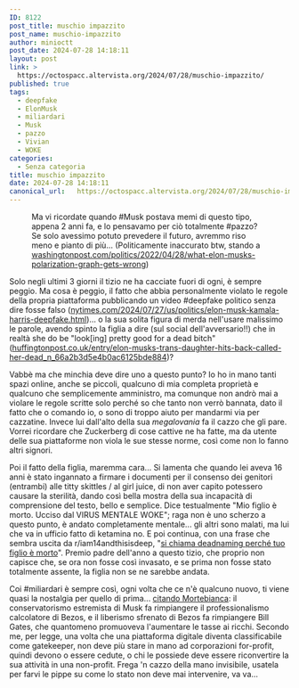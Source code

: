 ```yaml
---
ID: 8122
post_title: muschio impazzito
post_name: muschio-impazzito
author: minioctt
post_date: 2024-07-28 14:18:11
layout: post
link: >
  https://octospacc.altervista.org/2024/07/28/muschio-impazzito/
published: true
tags:
  - deepfake
  - ElonMusk
  - miliardari
  - Musk
  - pazzo
  - Vivian
  - WOKE
categories:
  - Senza categoria
title: muschio impazzito
date: 2024-07-28 14:18:11
canonical_url:   https://octospacc.altervista.org/2024/07/28/muschio-impazzito/
---
```

<!-- wp:image {"id":8123,"sizeSlug":"large","linkDestination":"none"} -->
<figure class="wp-block-image size-large"><img src="{{site.cdnurl}}/assets/uploads/2024/07/image-10-960x518.png" alt="" class="wp-image-8123"/><figcaption class="wp-element-caption">Ma vi ricordate quando #Musk postava memi di questo tipo, appena 2 anni fa, e lo pensavamo per ciò totalmente #pazzo? Se solo avessimo potuto prevedere il futuro, avremmo riso meno e pianto di più... (Politicamente inaccurato btw, stando a <a href="https://www.washingtonpost.com/politics/2022/04/28/what-elon-musks-polarization-graph-gets-wrong/">washingtonpost.com/politics/2022/04/28/what-elon-musks-polarization-graph-gets-wrong</a>)</figcaption></figure>
<!-- /wp:image -->

<!-- wp:paragraph -->
<p></p>
<!-- /wp:paragraph -->

<!-- wp:paragraph -->
<p>Solo negli ultimi 3 giorni il tizio ne ha cacciate fuori di ogni, è sempre peggio. Ma cosa è peggio, il fatto che abbia personalmente violato le regole della propria piattaforma pubblicando un video #deepfake politico senza dire fosse falso (<a href="https://www.nytimes.com/2024/07/27/us/politics/elon-musk-kamala-harris-deepfake.html">nytimes.com/2024/07/27/us/politics/elon-musk-kamala-harris-deepfake.html</a>)... o la sua solita figura di merda nell'usare malissimo le parole, avendo spinto la figlia a dire (sul social dell'avversario!!) che in realtà she do be "look[ing] pretty good for a dead bitch" (<a href="https://www.huffingtonpost.co.uk/entry/elon-musks-trans-daughter-hits-back-called-her-dead_n_66a2b3d5e4b0ac6125bde884">huffingtonpost.co.uk/entry/elon-musks-trans-daughter-hits-back-called-her-dead_n_66a2b3d5e4b0ac6125bde884</a>)?</p>
<!-- /wp:paragraph -->

<!-- wp:paragraph -->
<p>Vabbè ma che minchia deve dire uno a questo punto? Io ho in mano tanti spazi online, anche se piccoli, qualcuno di mia completa proprietà e qualcuno che semplicemente amministro, ma comunque non andrò mai a violare le regole scritte solo perché so che tanto non verrò bannata, dato il fatto che o comando io, o sono di troppo aiuto per mandarmi via per cazzatine. Invece lui dall'alto della sua <em>megalovania</em> fa il cazzo che gli pare. Vorrei ricordare che Zuckerberg di cose cattive ne ha fatte, ma da utente delle sua piattaforme non viola le sue stesse norme, così come non lo fanno altri signori.</p>
<!-- /wp:paragraph -->

<!-- wp:paragraph -->
<p>Poi il fatto della figlia, maremma cara... Si lamenta che quando lei aveva 16 anni è stato ingannato a firmare i documenti per il consenso dei genitori (entrambi) alle titty skittles / al girl juice, di non aver capito potessero causare la sterilità, dando così bella mostra della sua incapacità di comprensione del testo, bello e semplice. Dice testualmente "Mio figlio è morto. Ucciso dal VIRUS MENTALE WOKE"; raga non è uno scherzo a questo punto, è andato completamente mentale... gli altri sono malati, ma lui che va in ufficio fatto di ketamina no. E poi continua, con una frase che sembra uscita da r/iam14andthisisdeep, "<a href="https://www.huffpost.com/entry/elon-musk-says-his-child-is-dead-to-him-in-disturbing-anti-trans-tirade_n_669f88bce4b04ed80d391497">si chiama deadnaming perché tuo figlio è morto</a>". Premio padre dell'anno a questo tizio, che proprio non capisce che, se ora non fosse così invasato, e se prima non fosse stato totalmente assente, la figlia non se ne sarebbe andata.</p>
<!-- /wp:paragraph -->

<!-- wp:paragraph -->
<p>Coi #miliardari è sempre così, ogni volta che ce n'è qualcuno nuovo, ti viene quasi la nostalgia per quello di prima... <a href="https://youtu.be/4xDQnGD7b-w?t=1943">citando Mortebianca</a>: il conservatorismo estremista di Musk fa rimpiangere il professionalismo calcolatore di Bezos, e il liberismo sfrenato di Bezos fa rimpiangere Bill Gates, che quantomeno promuoveva l'aumentare le tasse ai ricchi. Secondo me, per legge, una volta che una piattaforma digitale diventa classificabile come gatekeeper, non deve più stare in mano ad corporazioni for-profit, quindi devono o essere cedute, o chi le possiede deve essere riconvertire la sua attività in una non-profit. Frega 'n cazzo della mano invisibile, usatela per farvi le pippe su come lo stato non deve mai intervenire, va va...</p>
<!-- /wp:paragraph -->